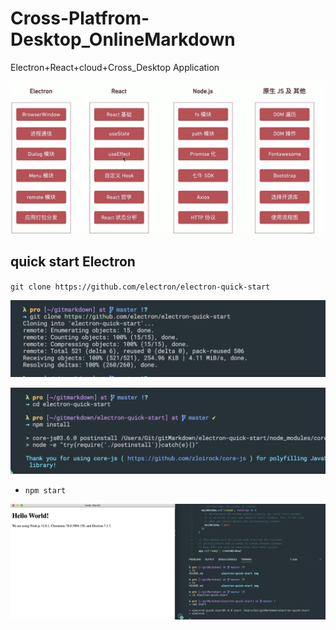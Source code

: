 # Cross-Platfrom-Desktop_OnlineMarkdown

Electron+React+cloud+Cross_Desktop Application

![](img/2019-12-20-23-27-01.png)

## quick start Electron

`git clone https://github.com/electron/electron-quick-start`

![](img/2019-12-21-07-33-23.png)

![](img/2019-12-21-07-34-31.png)

- `npm start`

![](img/2019-12-21-07-39-59.png)